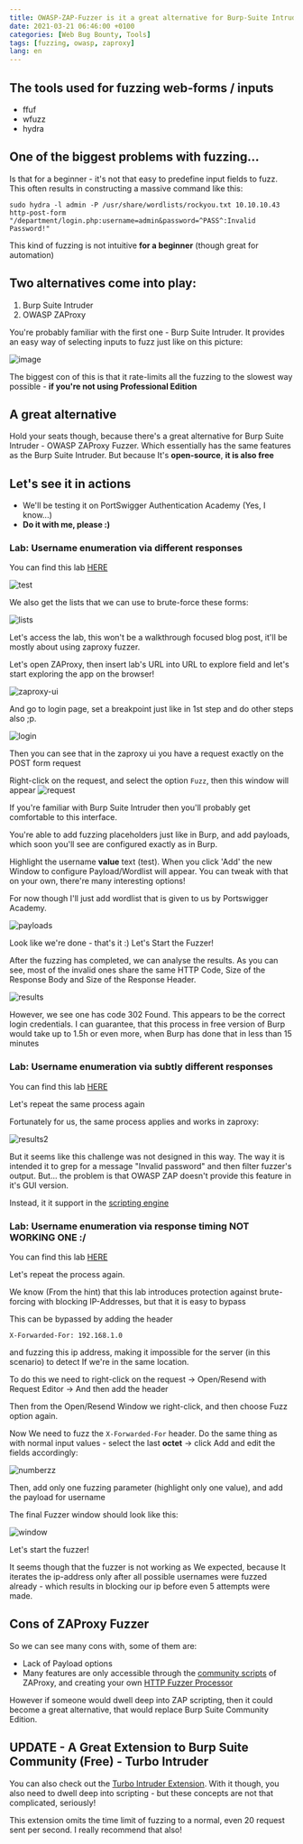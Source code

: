 ```yaml
---
title: OWASP-ZAP-Fuzzer is it a great alternative for Burp-Suite Intruder?
date: 2021-03-21 06:46:00 +0100
categories: [Web Bug Bounty, Tools]
tags: [fuzzing, owasp, zaproxy]
lang: en
---
```


## The tools used for fuzzing web-forms / inputs
- ffuf
- wfuzz
- hydra

## One of the biggest problems with fuzzing...
Is that for a beginner - it's not that easy to predefine input fields to fuzz. This often results in constructing a massive command like this:

```sudo hydra -l admin -P /usr/share/wordlists/rockyou.txt 10.10.10.43 http-post-form "/department/login.php:username=admin&password=^PASS^:Invalid Password!"```

This kind of fuzzing is not intuitive **for a beginner** (though great for automation)

## Two alternatives come into play:
1. Burp Suite Intruder
1. OWASP ZAProxy

You're probably familiar with the first one - Burp Suite Intruder. It provides an easy way of selecting inputs to fuzz just like on this picture:

![image](https://i.imgur.com/ZVCMrjA.png)

The biggest con of this is that it rate-limits all the fuzzing to the slowest way possible - **if you're not using Professional Edition**

## A great alternative
Hold your seats though, because there's a great alternative for Burp Suite Intruder - OWASP ZAProxy Fuzzer.
Which essentially has the same features as the Burp Suite Intruder. But because It's **open-source**, **it is also free**

## Let's see it in actions
- We'll be testing it on PortSwigger Authentication Academy (Yes, I know...)
- **Do it with me, please :)**

### Lab: Username enumeration via different responses

You can find this lab [HERE](https://portswigger.net/web-security/authentication/password-based/lab-username-enumeration-via-different-responses)

![test](https://imgur.com/68MSbfB.jpg)

We also get the lists that we can use to brute-force these forms:

![lists](https://imgur.com/vFcOttN.jpg)

Let's access the lab, this won't be a walkthrough focused blog post, it'll be mostly about using zaproxy fuzzer.


Let's open ZAProxy, then insert lab's URL into URL to explore field and let's start exploring the app on the browser!

![zaproxy-ui](https://imgur.com/DIdjAAH.jpg)

And go to login page, set a breakpoint just like in 1st step and do other steps also ;p.

![login](https://imgur.com/JBhp9uI.jpg)

Then you can see that in the zaproxy ui you have a request exactly on the POST form request

Right-click on the request, and select the option ```Fuzz```, then this window will appear
![request](https://imgur.com/Y2rs8Uz.jpg)

If you're familiar with Burp Suite Intruder then you'll probably get comfortable to this interface.

You're able to add fuzzing placeholders just like in Burp, and add payloads, which soon you'll see are configured exactly as in Burp.

Highlight the username **value** text (test). When you click 'Add' the new Window to configure Payload/Wordlist will appear. You can tweak with that on your own, there're many interesting options!

For now though I'll just add wordlist that is given to us by Portswigger Academy.

![payloads](https://imgur.com/yz3wSFS.jpg)

Look like we're done - that's it :) Let's Start the Fuzzer!

After the fuzzing has completed, we can analyse the results.
As you can see, most of the invalid ones share the same HTTP Code, Size of the Response Body and Size of the Response Header.

![results](https://imgur.com/BvsjIWv.jpg)

However, we see one has code 302 Found. This appears to be the correct login credentials. I can guarantee, that this process in free version of Burp would take up to 1.5h or even more, when Burp has done that in less than 15 minutes

### Lab: Username enumeration via subtly different responses

You can find this lab [HERE](https://portswigger.net/web-security/authentication/password-based/lab-username-enumeration-via-subtly-different-responses)

Let's repeat the same process again

Fortunately for us, the same process applies and works in zaproxy:

![results2](https://imgur.com/qmMrOFW.jpg)

But it seems like this challenge was not designed in this way. The way it is intended it to grep for a message "Invalid password" and then filter fuzzer's output. But... the problem is that OWASP ZAP doesn't provide this feature in it's GUI version.

Instead, it it support in the [scripting engine](https://github.com/zaproxy/community-scripts/tree/master/httpfuzzerprocessor)




###  Lab: Username enumeration via response timing NOT WORKING ONE :/

You can find this lab [HERE](https://portswigger.net/web-security/authentication/password-based/lab-username-enumeration-via-response-timing)

Let's repeat the process again.

We know (From the hint) that this lab introduces protection against brute-forcing with blocking IP-Addresses, but that it is easy to bypass

This can be bypassed by adding the header

```X-Forwarded-For: 192.168.1.0```

and fuzzing this ip address, making it impossible for the server (in this scenario) to detect If we're in the same location.

To do this we need to right-click on the request -> Open/Resend with Request Editor -> And then add the header

Then from the Open/Resend Window we right-click, and then choose Fuzz option again.

Now We need to fuzz the ```X-Forwarded-For``` header. Do the same thing as with normal input values - select the last **octet** -> click Add and edit the fields accordingly:

![numberzz](https://imgur.com/o5Nfk4p.jpg)

Then, add only one fuzzing parameter (highlight only one value), and add the payload for username

The final Fuzzer window should look like this:

![window](https://imgur.com/TvfeSes.jpg)

Let's start the fuzzer!

It seems though that the fuzzer is not working as We expected, because It iterates the ip-address only after all possible usernames were fuzzed already - which results in blocking our ip before even 5 attempts were made.


## Cons of ZAProxy Fuzzer
So we can see many cons with, some of them are:
- Lack of Payload options
- Many features are only accessible through the [community scripts](https://github.com/zaproxy/community-scripts) of ZAProxy, and creating your own [HTTP Fuzzer Processor](https://github.com/zaproxy/community-scripts/tree/main/httpfuzzerprocessor)

However if someone would dwell deep into ZAP scripting, then it could become a great alternative, that would replace Burp Suite Community Edition.

## UPDATE - A Great Extension to Burp Suite Community (Free) - Turbo Intruder

You can also check out the [Turbo Intruder Extension](https://portswigger.net/research/turbo-intruder-embracing-the-billion-request-attack).
With it though, you also need to dwell deep into scripting - but these concepts are not that complicated, seriously!

This extension omits the time limit of fuzzing to a normal, even 20 request sent per second. I really recommend that also!
